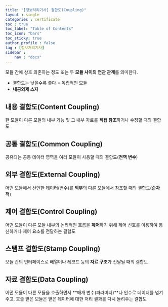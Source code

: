 ```yaml
---
title: "[정보처리기사] 결합도(Coupling)"
layout : single
categories : certificate
toc : true
toc_label: "Table of Contents"
toc_icon: "bars"
toc_sticky: true
author_profile : false
tag : [정보처리기사]
sidebar :
    nav : "docs"
---
```


모듈 간에 상호 의존하는 정도 또는 두 **모듈 사이의 연관 관계**를 의미한다.
- 결합도는 낮을수록 좋다 = 독립적인 모듈
- **내공외제 스자**

## 내용 결합도(Content Coupling)
한 모듈이 다른 모듈의 내부 기능 및 그 내부 자료를 **직접 참조**하거나 수정할 때의 결합도

## 공통 결합도(Common Coupling)
공유되는 공통 데이터 영역을 여러 모듈이 사용할 때의 결합도(**전역 변수**)

## 외부 결합도(External Coupling)
어떤 모듈에서 선언한 데이터(변수)를 **외부**의 다른 모듈에서 참조할 때의 결합도(**순차적**)

## 제어 결합도(Control Coupling)
어떤 모듈이 다른 모듈 내부의 논리적인 흐름을 **제어**하기 위해 제어 신호를 이용하여 통신하거나 제어 요소를 전달하는 결합도

## 스탬프 결합도(Stamp Coupling)
모듈 간의 인터페이스로 배열이나 레코드 등의 **자료 구조**가 전달될 때의 결합도

## 자료 결합도(Data Coupling)
어떤 모듈이 다른 모듈을 호출하면서 **매개 변수(파라미터)**나 인수로 데이터를 넘겨주고, 호출 받은 모듈은 받은 데이터에 대한 처리 결과를 다시 돌려주는 결합도